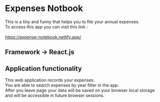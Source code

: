 # Expenses Notbook

This is a tiny and funny that helps you to file your annual expenses.<br>
To access this app you can visit this link : <br><br>
https://expense-notebook.netlify.app/

## Framework -> React.js
## Application functionality

This web application records your expenses.<br>
You are able to search expenses by year filter in the app.<br>
After you leave page your data will be saved on your browser local storage and will be accessible in future browser sessions.
